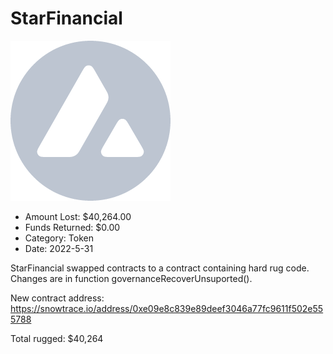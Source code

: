 # StarFinancial
![StarFinancial](/rektimages/StarFinancial.png)
- Amount Lost: $40,264.00
- Funds Returned: $0.00
- Category: Token
- Date: 2022-5-31

StarFinancial swapped contracts to a contract containing hard rug code. Changes are in function governanceRecoverUnsuported().

  


New contract address: https://snowtrace.io/address/0xe09e8c839e89deef3046a77fc9611f502e555788

  


Total rugged: $40,264



